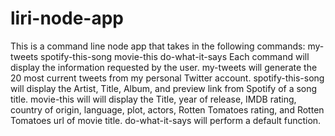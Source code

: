 # liri-node-app
This is a command line node app that takes in the following commands: 
	my-tweets
	spotify-this-song
	movie-this
	do-what-it-says
Each command will display the information requested by the user.
my-tweets will generate the 20 most current tweets from my personal Twitter account.
spotify-this-song will display the Artist, Title, Album, and preview link from Spotify of a song title.
movie-this will will display the Title, year of release, IMDB rating, country of origin, language, plot, actors, Rotten Tomatoes rating, and Rotten Tomatoes url of movie title.
do-what-it-says will perform a default function.
